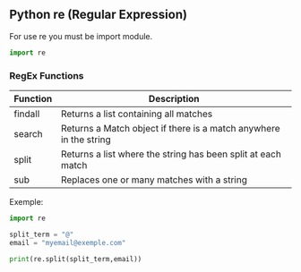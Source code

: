 ## Python re (Regular Expression)

For use re you must be import module.

```python
import re
```


### RegEx Functions 
|Function|Description|
|-----|-----|
|findall|Returns a list containing all matches|
|search|Returns a Match object if there is a match anywhere in the string|
|split|Returns a list where the string has been split at each match| 
|sub|Replaces one or many matches with a string|


Exemple:

```python
import re 

split_term = "@"
email = "myemail@exemple.com"

print(re.split(split_term,email))
```
